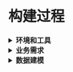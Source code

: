 # 构建过程

<details>
<summary><strong>环境和工具</strong></summary>
  
### 开发与设计工具
- **ER/Studio**：用于数据建模和设计。
- **Java 8**：整个数据处理（包括Hadoop和Hive）都建立在Java 8上。
### 数据处理和存储
- **Hadoop 3.3.6**：作为基础数据处理框架，单机伪分布式部署。
- **Hive 3.1.2**：用于数据仓库的构建和管理，在Hadoop之上操作。
- **PostgreSQL 15.5**：作为元数据存储数据库，确保其版本为15.5以保证兼容性和性能。
### 系统环境
- **CentOS 7**：操作系统环境，项目在CentOS 7上进行开发和测试。
- **硬件**：4vCPU和16GiB RAM。

</details>

<details>
<summary><strong>业务需求</strong></summary>
  
#### 1. 销售分析：
- **销售趋势**：分析销售数据以识别销售量随时间的变化趋势。
- **产品性能分析**：分析不同产品的销售表现，如哪些产品销量高，哪些较低。

#### 2. 店铺分析：
- **店铺销售分析**：分析不同店铺的销售表现，识别销售额高的店铺和需要改进的店铺。
- **区域销售分析**：将店铺的销售数据按地区进行分析，以识别地区间的销售差异。

#### 3. 财务指标：
- **销售收入分析**：分析各个店铺、产品类别的销售收入。
- **销售成本分析**：估计销售成本，了解利润率。

#### 4. 产品类别分析：
- **类别销售分析**：根据产品类别分析销售情况，了解哪些类别最受欢迎。

#### 5. 供应商对产品销售的影响：
- **供应商产品表现**：评估哪些供应商的产品有更好表现。

</details>


<details>
  <summary><strong>数据建模</strong></summary>

    在本项目中，我们采用维度模型来设计数据仓库，遵循《数据仓库工具箱》中推荐的方法。以下是数据建模的关键步骤：
#### 业务过程和粒度
- **业务过程**：本项目专注于“销售”作为主要的业务过程。
- **粒度**：我们选择的粒度是“事务级别”，即销售事实表按每笔销售交易记录数据。

#### 确定维度
- **`产品维度`**：产品ID、名称、类别、子类别、供应商ID、产品规格、评级、评论。
考虑到产品价格主要用于计算利润，所以价格数据不作为产品维度属性。
- **`客户维度`**：客户ID、年龄、城市、省、性别、注册日期。
客户的姓名和联系方式对业务分析没有帮助，且涉及到用户的隐私，所以姓名和联系方式不作为维度属性。
- **`商店维度`**：店铺ID、位置、规模、类型（城市，郊区，农村）、营业时间。
- **`时间维度`**：Date_Key、Date、DayOfMonth、DayOfWeek、DayOfYear、Year、Quarter。
- **`供应商维度`**：供应商ID、名称、联系信息、产品范围、绩效指标。
- **`付款方式维度`**：付款方式。
付款方式维度为退化维度。

#### 确定事实
- **`销售事实`**：事务ID(PK)、商店ID(FK)、产品ID(FK)、客户ID(FK)、日期键(FK)、付款方式、日期和时间、数量、成本、单价、总价。
  
</details>












